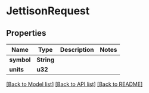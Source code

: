 # JettisonRequest

## Properties
Name | Type | Description | Notes
------------ | ------------- | ------------- | -------------
**symbol** | **String** |  | 
**units** | **u32** |  | 

[[Back to Model list]](../README.md#documentation-for-models) [[Back to API list]](../README.md#documentation-for-api-endpoints) [[Back to README]](../README.md)



